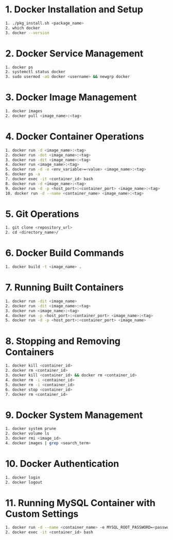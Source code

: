 
# 1. Docker Installation and Setup
```bash
1. ./pkg_install.sh <package_name>
2. which docker
3. docker --version
```

# 2. Docker Service Management
```bash
1. docker ps
2. systemctl status docker
3. sudo usermod -aG docker <username> && newgrp docker
```

# 3. Docker Image Management
```bash
1. docker images
2. docker pull <image_name>:<tag>
```

# 4. Docker Container Operations
```bash
1. docker run -d <image_name>:<tag>
2. docker run -dot <image_name>:<tag>
3. docker run -dit <image_name>:<tag>
4. docker run <image_name>:<tag>
5. docker run -d -e <env_variable>=<value> <image_name>:<tag>
6. docker ps -a
7. docker exec -it <container_id> bash
8. docker run -d <image_name>:<tag>
9. docker run -d -p <host_port>:<container_port> <image_name>:<tag>
10. docker run -d --name <container_name> <image_name>:<tag>
```

# 5. Git Operations
```bash
1. git clone <repository_url>
2. cd <directory_name>/
```

# 6. Docker Build Commands
```bash
1. docker build -t <image_name> .
```

# 7. Running Built Containers
```bash
1. docker run -dit <image_name>
2. docker run -dit <image_name>:<tag>
3. docker run <image_name>:<tag>
4. docker run -p <host_port>:<container_port> <image_name>:<tag>
5. docker run -d -p <host_port>:<container_port> <image_name>
```

# 8. Stopping and Removing Containers
```bash
1. docker kill <container_id>
2. docker rm <container_id>
3. docker kill <container_id> && docker rm <container_id>
4. docker rm -i <container_id>
5. docker rm -i <container_id>
6. docker stop <container_id>
7. docker rm <container_id>
```

# 9. Docker System Management
```bash
1. docker system prune
2. docker volume ls
3. docker rmi <image_id>
4. docker images | grep <search_term>
```

# 10. Docker Authentication
```bash
1. docker login
2. docker logout
```

# 11. Running MySQL Container with Custom Settings
```bash
1. docker run -d --name <container_name> -e MYSQL_ROOT_PASSWORD=<password> <image_name>:<tag>
2. docker exec -it <container_id> bash
```

